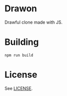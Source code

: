 # Drawon
Drawful clone made with JS.

# Building
```
npm run build
```

# License
See [LICENSE](LICENSE).

